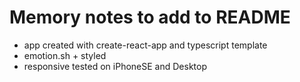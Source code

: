# Memory notes to add to README

- app created with create-react-app and typescript template
- emotion.sh + styled
- responsive tested on iPhoneSE and Desktop
